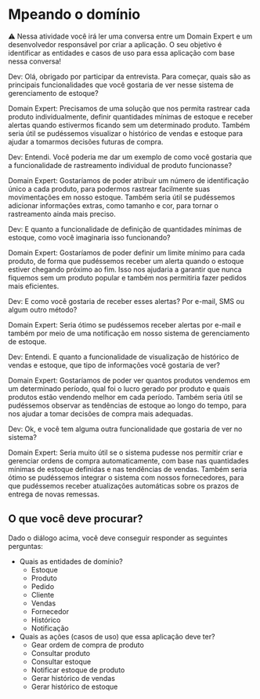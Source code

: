 # Mpeando o domínio

⚠️ Nessa atividade você irá ler uma conversa entre um Domain Expert e um desenvolvedor responsável por criar a aplicação. O seu objetivo é identificar as entidades e casos de uso para essa aplicação com base nessa conversa!

Dev: Olá, obrigado por participar da entrevista. Para começar, quais são as principais funcionalidades que você gostaria de ver nesse sistema de gerenciamento de estoque?

Domain Expert: Precisamos de uma solução que nos permita rastrear cada produto individualmente, definir quantidades mínimas de estoque e receber alertas quando estivermos ficando sem um determinado produto. Também seria útil se pudéssemos visualizar o histórico de vendas e estoque para ajudar a tomarmos decisões futuras de compra.

Dev: Entendi. Você poderia me dar um exemplo de como você gostaria que a funcionalidade de rastreamento individual de produto funcionasse?

Domain Expert: Gostaríamos de poder atribuir um número de identificação único a cada produto, para podermos rastrear facilmente suas movimentações em nosso estoque. Também seria útil se pudéssemos adicionar informações extras, como tamanho e cor, para tornar o rastreamento ainda mais preciso.

Dev:  E quanto a funcionalidade de definição de quantidades mínimas de estoque, como você imaginaria isso funcionando?

Domain Expert: Gostaríamos de poder definir um limite mínimo para cada produto, de forma que pudéssemos receber um alerta quando o estoque estiver chegando próximo ao fim. Isso nos ajudaria a garantir que nunca fiquemos sem um produto popular e também nos permitiria fazer pedidos mais eficientes.

Dev: E como você gostaria de receber esses alertas? Por e-mail, SMS ou algum outro método?

Domain Expert: Seria ótimo se pudéssemos receber alertas por e-mail e também por meio de uma notificação em nosso sistema de gerenciamento de estoque.

Dev: Entendi. E quanto a funcionalidade de visualização de histórico de vendas e estoque, que tipo de informações você gostaria de ver?

Domain Expert: Gostaríamos de poder ver quantos produtos vendemos em um determinado período, qual foi o lucro gerado por produto e quais produtos estão vendendo melhor em cada período. Também seria útil se pudéssemos observar as tendências de estoque ao longo do tempo, para nos ajudar a tomar decisões de compra mais adequadas.

Dev:  Ok, e você tem alguma outra funcionalidade que gostaria de ver no sistema?

Domain Expert: Seria muito útil se o sistema pudesse nos permitir criar e gerenciar ordens de compra automaticamente, com base nas quantidades mínimas de estoque definidas e nas tendências de vendas. Também seria ótimo se pudéssemos integrar o sistema com nossos fornecedores, para que pudéssemos receber atualizações automáticas sobre os prazos de entrega de novas remessas.

## O que você deve procurar?

Dado o diálogo acima, você deve conseguir responder as seguintes perguntas:

- Quais as entidades de domínio?
  - Estoque
  - Produto
  - Pedido
  - Cliente
  - Vendas
  - Fornecedor
  - Histórico
  - Notificação
- Quais as ações (casos de uso) que essa aplicação deve ter?
  - Gear ordem de compra de produto
  - Consultar produto
  - Consultar estoque
  - Notificar estoque de produto
  - Gerar histórico de vendas
  - Gerar histórico de estoque
